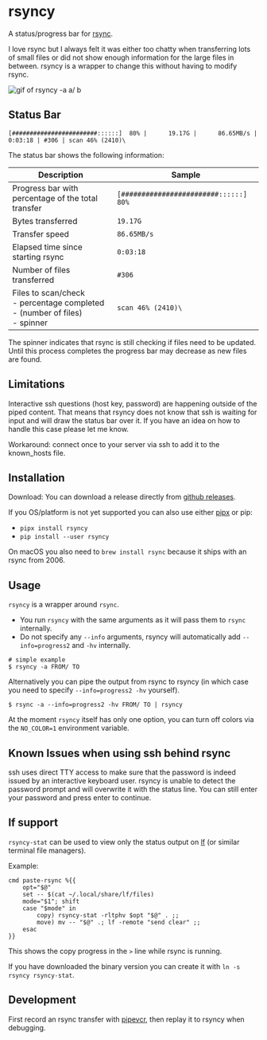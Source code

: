
# rsyncy

A status/progress bar for [rsync](https://github.com/WayneD/rsync).

I love rsync but I always felt it was either too chatty when transferring lots of small files or did not show enough information for the large files in between. rsyncy is a wrapper to change this without having to modify rsync.

![gif of rsyncy -a a/ b](https://raw.githubusercontent.com/laktak/rsyncy/readme/readme/demo-y.gif "rsyncy -a a/ b")

## Status Bar

```
[########################::::::]  80% |      19.17G |      86.65MB/s | 0:03:18 | #306 | scan 46% (2410)\
```

The status bar shows the following information:

Description | Sample
--- | ---
Progress bar with percentage of the total transfer | `[########################::::::]  80%`
Bytes transferred | `19.17G`
Transfer speed | `86.65MB/s`
Elapsed time since starting rsync | `0:03:18`
Number of files transferred | `#306`
Files to scan/check<br>- percentage completed<br>- (number of files)<br>- spinner | `scan 46% (2410)\`

The spinner indicates that rsync is still checking if files need to be updated. Until this process completes the progress bar may decrease as new files are found.

## Limitations

Interactive ssh questions (host key, password) are happening outside of the piped content. That means that rsyncy does not know that ssh is waiting for input and will draw the status bar over it. If you have an idea on how to handle this case please let me know.

Workaround: connect once to your server via ssh to add it to the known_hosts file.

## Installation

Download: You can download a release directly from [github releases](https://github.com/laktak/rsyncy/releases).

If you OS/platform is not yet supported you can also use either [pipx](https://pipx.pypa.io/latest/installation/) or pip:

- `pipx install rsyncy`
- `pip install --user rsyncy`

On macOS you also need to `brew install rsync` because it ships with an rsync from 2006.

## Usage

`rsyncy` is a wrapper around `rsync`.

- You run `rsyncy` with the same arguments as it will pass them to `rsync` internally.
- Do not specify any `--info` arguments, rsyncy will automatically add `--info=progress2` and `-hv` internally.

```
# simple example
$ rsyncy -a FROM/ TO
```

Alternatively you can pipe the output from rsync to rsyncy (in which case you need to specify `--info=progress2 -hv` yourself).

```
$ rsync -a --info=progress2 -hv FROM/ TO | rsyncy
```

At the moment `rsyncy` itself has only one option, you can turn off colors via the `NO_COLOR=1` environment variable.

## Known Issues when using ssh behind rsync

ssh uses direct TTY access to make sure that the password is indeed issued by an interactive keyboard user. rsyncy is unable to detect the password prompt and will overwrite it with the status line. You can still enter your password and press enter to continue.

## lf support

`rsyncy-stat` can be used to view only the status output on [lf](https://github.com/gokcehan/lf) (or similar terminal file managers).

Example:

```
cmd paste-rsync %{{
    opt="$@"
    set -- $(cat ~/.local/share/lf/files)
    mode="$1"; shift
    case "$mode" in
        copy) rsyncy-stat -rltphv $opt "$@" . ;;
        move) mv -- "$@" .; lf -remote "send clear" ;;
    esac
}}
```

This shows the copy progress in the `>` line while rsync is running.

If you have downloaded the binary version you can create it with `ln -s rsyncy rsyncy-stat`.

## Development

First record an rsync transfer with [pipevcr](https://github.com/laktak/pipevcr), then replay it to rsyncy when debugging.
